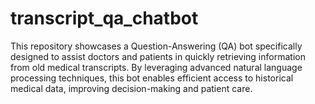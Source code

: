 # transcript_qa_chatbot
This repository showcases a Question-Answering (QA) bot specifically designed to assist doctors and patients in quickly retrieving information from old medical transcripts. By leveraging advanced natural language processing techniques, this bot enables efficient access to historical medical data, improving decision-making and patient care.
